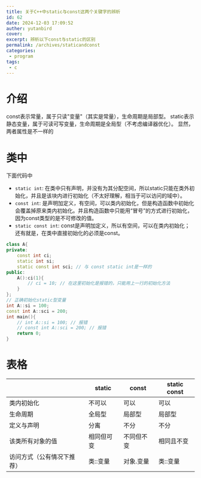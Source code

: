 ```yaml
---
title: 关于C++中static与const这两个关键字的辨析
id: 62
date: 2024-12-03 17:09:52
auther: yutanbird
cover: 
excerpt: 辨析以下const与static的区别
permalink: /archives/staticandconst
categories:
 - program
tags: 
 - c
---
```


# 介绍
const表示常量，属于只读"变量"（其实是常量），生命周期是局部型。
static表示静态变量，属于可读可写变量，生命周期是全局型（不考虑编译器优化）。
显然，两者属性是不一样的

# 类中
下面代码中
- `static int`: 在类中只有声明，并没有为其分配空间，所以static只能在类外初始化，并且是该块内进行初始化（不太好理解，相当于可以访问的域中）。
- `const int`: 是声明加定义，有空间，可以类内初始化，但是构造函数中初始化会覆盖掉原来类内初始化。并且构造函数中只能用“冒号”的方式进行初始化，因为const类型的是不可修改的值。
- `static const int`: const是声明加定义，所以有空间，可以在类内初始化；还有就是，在类中直接初始化的必须是const。

```c++
class A{
private:
	const int ci;
	static int si;
	static const int sci; // 与 const static int是一样的
public:
	A():ci(1){
		// ci = 10; // 在这里初始化是报错的，只能用上一行的初始化方法
	}
};
// 正确初始化static型变量
int A::si = 100;
const int A::sci = 200;
int main(){
	// int A::si = 100; // 报错
	// const int A::sci = 200; // 报错
	return 0;
}

```
# 表格
|                            | static     | const      | static const |
| -------------------------- | ---------- | ---------- | ------------ |
| 类内初始化                 | 不可以     | 可以       | 可以         |
| 生命周期                   | 全局型     | 局部型     | 局部型       |
| 定义与声明                 | 分离       | 不分       | 不分         |
| 该类所有对象的值           | 相同但可变 | 不同但不变 | 相同且不变   |
| 访问方式（公有情况下推荐） | 类::变量   | 对象.变量  | 类::变量     |
